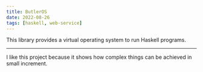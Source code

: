 ```yaml
---
title: ButlerOS
date: 2022-08-26
tags: [haskell, web-service]
---
```


This library provides a virtual operating system to run Haskell programs.

---

I like this project because it shows how complex things can be achieved in
small increment.
